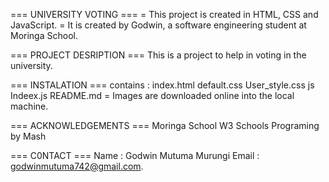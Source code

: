 === UNIVERSITY VOTING ===
= This project is created in HTML, CSS and JavaScript.
= It is created by Godwin, a software engineering student at Moringa School.

=== PROJECT DESRIPTION ===
This is a project to help in voting in the university.

=== INSTALATION ===
contains : index.html
           default.css
           User_style.css
           js
           Indeex.js
           README.md
= Images are downloaded online into the local machine.

=== ACKNOWLEDGEMENTS ===
    Moringa School
    W3 Schools
    Programing by Mash


=== C0NTACT ===
Name : Godwin Mutuma Murungi
Email : godwinmutuma742@gmail.com.
